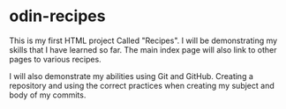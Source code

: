 # odin-recipes

This is my first HTML project Called "Recipes". I will be demonstrating my skills that I have learned so far. The main index page will also link to other pages to various recipes.

I will also demonstrate my abilities using Git and GitHub. Creating a repository and using the correct practices when creating my subject and body of my commits.
